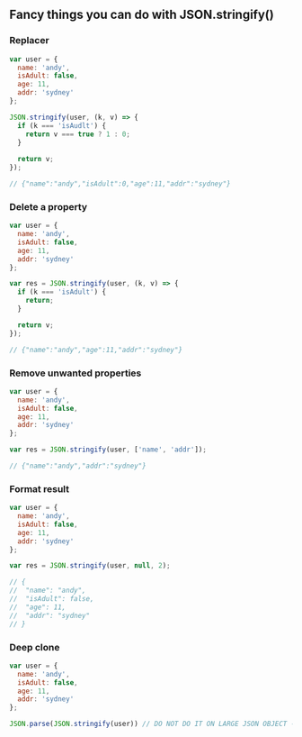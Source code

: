 ## Fancy things you can do with JSON.stringify()

### Replacer
```js
var user = {
  name: 'andy',
  isAdult: false,
  age: 11,
  addr: 'sydney'
};

JSON.stringify(user, (k, v) => {
  if (k === 'isAudlt') {
    return v === true ? 1 : 0;
  }
  
  return v;
});

// {"name":"andy","isAdult":0,"age":11,"addr":"sydney"}
```

### Delete a property
```js
var user = {
  name: 'andy',
  isAdult: false,
  age: 11,
  addr: 'sydney'
};

var res = JSON.stringify(user, (k, v) => {
  if (k === 'isAdult') {
    return;
  }

  return v;
});

// {"name":"andy","age":11,"addr":"sydney"}
```

### Remove unwanted properties
```js
var user = {
  name: 'andy',
  isAdult: false,
  age: 11,
  addr: 'sydney'
};

var res = JSON.stringify(user, ['name', 'addr']);

// {"name":"andy","addr":"sydney"}
```

### Format result
```js
var user = {
  name: 'andy',
  isAdult: false,
  age: 11,
  addr: 'sydney'
};

var res = JSON.stringify(user, null, 2);

// {
//  "name": "andy",
//  "isAdult": false,
//  "age": 11,
//  "addr": "sydney"
// }
```
### Deep clone
```js
var user = {
  name: 'andy',
  isAdult: false,
  age: 11,
  addr: 'sydney'
};

JSON.parse(JSON.stringify(user)) // DO NOT DO IT ON LARGE JSON OBJECT - PERFORMANCE PROBLEM
```
